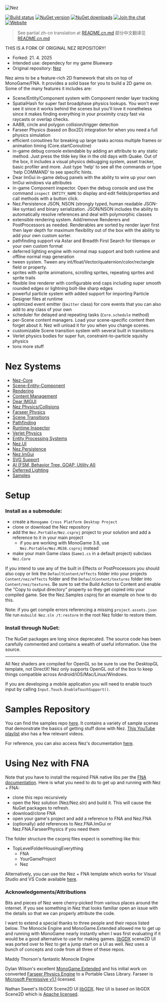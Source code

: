 ![Nez](Nez.github.io/static/img/logo.svg)

[![Build status](https://ci.appveyor.com/api/projects/status/github/prime31/Nez?branch=master&svg=true)](https://ci.appveyor.com/project/prime31/nez/branch/master)
[![NuGet version](https://img.shields.io/nuget/v/Nez.svg)](https://www.nuget.org/packages/Nez)
[![NuGet downloads](https://img.shields.io/nuget/dt/Nez.svg)](https://www.nuget.org/packages/Nez)
[![Join the chat](https://img.shields.io/badge/discord-join-7289DA.svg?logo=discord&longCache=true&style=flat)](https://discord.gg/uFtGHNv)
[![Website](https://img.shields.io/website?url=https%3A%2F%2Fprime31.github.io%2FNez%2F)](https://prime31.github.io/Nez/)

> See partial zh-cn translation at [README.cn.md](./README.cn.md) 部分中文翻译见 [README.cn.md](./README.cn.md)

THIS IS A FORK OF ORIGINAL NEZ REPOSITORY!
- Forked: 21. 4. 2025
- Intended use: dependecy for my game Bluewarp
- Original repository: [Nez](https://github.com/prime31/Nez)

Nez aims to be a feature-rich 2D framework that sits on top of MonoGame/FNA. It provides a solid base for you to build a 2D game on. Some of the many features it includes are:

- Scene/Entity/Component system with Component render layer tracking
- SpatialHash for super fast broadphase physics lookups. You won't ever see it since it works behind the scenes but you'll love it nonetheless since it makes finding everything in your proximity crazy fast via raycasts or overlap checks.
- AABB, circle and polygon collision/trigger detection
- Farseer Physics (based on Box2D) integration for when you need a full physics simulation
- efficient coroutines for breaking up large tasks across multiple frames or animation timing (Core.startCoroutine)
- in-game debug console extendable by adding an attribute to any static method. Just press the tilde key like in the old days with Quake. Out of the box, it includes a visual physics debugging system, asset tracker, basic profiler and more. Just type 'help' to see all the commands or type 'help COMMAND' to see specific hints.
- Dear ImGui in-game debug panels with the ability to wire up your own ImGui windows via attributes
- in-game Component inspector. Open the debug console and use the command `inspect ENTITY_NAME` to display and edit fields/properties and call methods with a button click.
- Nez.Persistence JSON, NSON (strongly typed, human readable JSON-like syntax) and binary serialization. JSON/NSON includes the ability to automatically resolve references and deal with polymorphic classes
- extensible rendering system. Add/remove Renderers and PostProcessors as needed. Renderables are sorted by render layer first then layer depth for maximum flexibility out of the box with the ability to add your own custom sorter.
- pathfinding support via Astar and Breadth First Search for tilemaps or your own custom format
- deferred lighting engine with normal map support and both runtime and offline normal map generation
- tween system. Tween any int/float/Vector/quaternion/color/rectangle field or property.
- sprites with sprite animations, scrolling sprites, repeating sprites and sprite trails
- flexible line renderer with configurable end caps including super smooth rounded edges or lightning bolt-like sharp edges
- powerful particle system with added support for importing Particle Designer files at runtime
- optimized event emitter (`Emitter` class) for core events that you can also add to any class of your own
- scheduler for delayed and repeating tasks (`Core.schedule` method)
- per-Scene content managers. Load your scene-specific content then forget about it. Nez will unload it for you when you change scenes.
- customizable Scene transition system with several built in transitions
- Verlet physics bodies for super fun, constraint-to-particle squishy physics
- tons more stuff


Nez Systems
==========

- [Nez-Core](FAQs/Nez-Core.md)
- [Scene-Entity-Component](FAQs/Scene-Entity-Component.md)
- [Rendering](FAQs/Rendering.md)
- [Content Management](FAQs/ContentManagement.md)
- [Dear IMGUI](FAQs/DearImGui.md)
- [Nez Physics/Collisions](FAQs/Physics.md)
- [Farseer Physics](FAQs/FarseerPhysics.md)
- [Scene Transitions](FAQs/SceneTransitions.md)
- [Pathfinding](FAQs/Pathfinding.md)
- [Runtime Inspector](FAQs/RuntimeInspector.md)
- [Verlet Physics](FAQs/Verlet.md)
- [Entity Processing Systems](FAQs/EntitySystems.md)
- [Nez.UI](FAQs/UI.md)
- [Nez.Persistence](Nez.Persistence/README.md)
- [Nez.ImGui](Nez.ImGui/README.md)
- [SVG Support](FAQs/SVG.md)
- [AI (FSM, Behavior Tree, GOAP, Utility AI)](FAQs/AI.md)
- [Deferred Lighting](FAQs/DeferredLighting.md)
- [Samples](FAQs/Samples.md)



Setup
==========
### Install as a submodule:

- create a `Monogame Cross Platform Desktop Project`
- clone or download the Nez repository
- add the `Nez.Portable/Nez.csproj` project to your solution and add a reference to it in your main project
  - if you are working with MonoGame 3.8, use `Nez.Portable/Nez.MG38.csproj` instead
- make your main Game class (`Game1.cs` in a default project) subclass `Nez.Core`

If you intend to use any of the built in Effects or PostProcessors you should also copy or link the `DefaultContent/effects` folder into your projects `Content/nez/effects` folder and the `DefaultContent/textures` folder into `Content/nez/textures`. Be sure to set the Build Action to Content and enable the "Copy to output directory" property so they get copied into your compiled game. See the Nez.Samples csproj for an example on how to do this.

Note: if you get compile errors referencing a missing `project.assets.json` file run `msbuild Nez.sln /t:restore` in the root Nez folder to restore them.


### Install through NuGet:

The NuGet packages are long since deprecated. The source code has been carefully commented and contains a wealth of useful information. Use the source.

---

All Nez shaders are compiled for OpenGL so be sure to use the DesktopGL template, not DirectX! Nez only supports OpenGL out of the box to keep things compatible across Android/iOS/Mac/Linux/Windows.

If you are developing a mobile application you will need to enable touch input by calling `Input.Touch.EnableTouchSupport()`.



Samples Repository
==========
You can find the samples repo [here](https://github.com/prime31/Nez-Samples). It contains a variety of sample scenes that demonstrate the basics of getting stuff done with Nez. [This YouTube playlist](https://www.youtube.com/playlist?list=PLb8LPjN5zpx0ZerxdoVarLKlWJ1_-YD9M) also has a few relevant videos.

For reference, you can also access Nez's documentation [here](https://prime31.github.io/Nez/).


Using Nez with FNA
==========
Note that you have to install the required FNA native libs per the [FNA documentation](https://github.com/FNA-XNA/FNA/wiki/1:-Download-and-Update-FNA). Here is what you need to do to get up and running with Nez + FNA:

- clone this repo recursively
- open the Nez solution (Nez/Nez.sln) and build it. This will cause the NuGet packages to refresh.
- download/clone FNA
- open your game's project and add a reference to FNA and Nez.FNA
- (optionally) add references to Nez.FNA.ImGui or Nez.FNA.FarseerPhysics if you need them


The folder structure the cscproj files expect is something like this:

- TopLevelFolderHousingEverything
	- FNA
	- YourGameProject
	- Nez


Alternatively, you can use the Nez + FNA template which works for Visual Studio and VS Code available [here](https://github.com/prime31/FNA-VSCode-Template).


### Acknowledgements/Attributions
Bits and pieces of Nez were cherry-picked from various places around the internet. If you see something in Nez that looks familiar open an issue with the details so that we can properly attribute the code.

I want to extend a special thanks to three people and their repos listed below. The Monocle Engine and MonoGame.Extended allowed me to get up and running with MonoGame nearly instantly when I was first evaluating if it would be a good alternative to use for making games. [libGDX](https://github.com/libgdx/libgdx) scene2D UI was ported over to Nez to get a jump start on a UI as well. Nez uses a bunch of concepts and code from all three of these repos.

Maddy Thorson's fantastic Monocle Engine

Dylan Wilson's excellent [MonoGame.Extended](https://github.com/craftworkgames/MonoGame.Extended) and his initial work on converted [Farseer Physics Engine](https://farseerphysics.codeplex.com/) to a Portable Class Library. Farseer is [Microsoft Permissive v1.1](https://farseerphysics.codeplex.com/license) licensed.

Nathan Sweet's libGDX Scene2D UI [libGDX](https://github.com/libgdx/libgdx). Nez UI is based on libGDX Scene2D which is [Apache licensed](UI_LICENSE).

